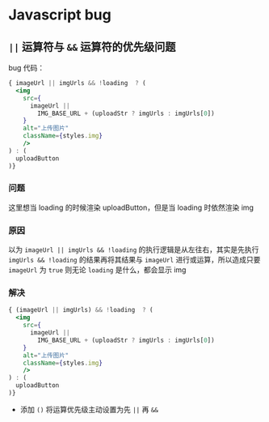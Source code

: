 # Javascript bug

## `||` 运算符与 `&&` 运算符的优先级问题

bug 代码：

```jsx
{ imageUrl || imgUrls && !loading  ? (
  <img
    src={
      imageUrl ||
        IMG_BASE_URL + (uploadStr ? imgUrls : imgUrls[0])
    }
    alt="上传图片"
    className={styles.img}
    />
) : (
  uploadButton
)}
```

### 问题

这里想当 loading 的时候渲染 uploadButton，但是当 loading 时依然渲染 img

### 原因

以为 `imageUrl || imgUrls && !loading` 的执行逻辑是从左往右，其实是先执行 `imgUrls && !loading` 的结果再将其结果与 `imageUrl` 进行或运算，所以造成只要 `imageUrl` 为 `true` 则无论 `loading` 是什么，都会显示 img

### 解决

```jsx
{ (imageUrl || imgUrls) && !loading  ? (
  <img
    src={
      imageUrl ||
        IMG_BASE_URL + (uploadStr ? imgUrls : imgUrls[0])
    }
    alt="上传图片"
    className={styles.img}
    />
) : (
  uploadButton
)}
```

- 添加 `()` 将运算优先级主动设置为先 `||` 再 `&&` 





